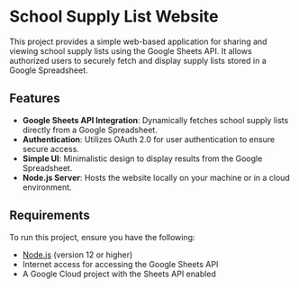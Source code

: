 # School Supply List Website

This project provides a simple web-based application for sharing and viewing school supply lists using the Google Sheets API. It allows authorized users to securely fetch and display supply lists stored in a Google Spreadsheet.

## Features

- **Google Sheets API Integration**: Dynamically fetches school supply lists directly from a Google Spreadsheet.
- **Authentication**: Utilizes OAuth 2.0 for user authentication to ensure secure access.
- **Simple UI**: Minimalistic design to display results from the Google Spreadsheet.
- **Node.js Server**: Hosts the website locally on your machine or in a cloud environment.

## Requirements

To run this project, ensure you have the following:

- [Node.js](https://nodejs.org/) (version 12 or higher)
- Internet access for accessing the Google Sheets API
- A Google Cloud project with the Sheets API enabled
